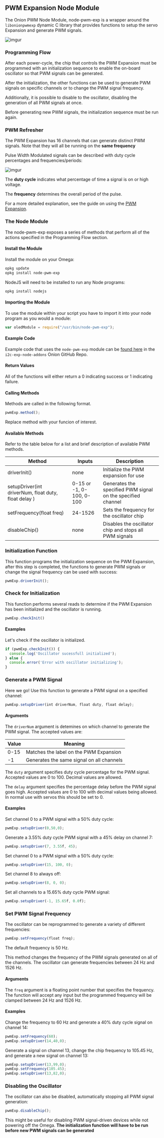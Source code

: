 ## PWM Expansion Node Module

The Onion PWM Node Module, node-pwm-exp is a wrapper around the `libonionpwmexp` dynamic C library that provides functions to setup the servo Expansion and generate PWM signals.


<!-- TODO: IMAGE reupload this to github -->

![imgur](http://i.imgur.com/aNoYCZc.png)


### Programming Flow

After each power-cycle, the chip that controls the PWM Expansion must be programmed with an initialization sequence to enable the on-board oscillator so that PWM signals can be generated.

After the initialization, the other functions can be used to generate PWM signals on specific channels or to change the PWM signal frequency.

Additionally, it is possible to disable to the oscillator, disabling the generation of all PWM signals at once. 

Before generating new PWM signals, the initialization sequence must be run again.

### PWM Refresher

The PWM Expansion has 16 channels that can generate distinct PWM signals. Note that they will all be running on the **same frequency**

Pulse Width Modulated signals can be described with duty cycle percentages and frequencies/periods:


<!-- TODO: IMAGE reupload this to github -->

![imgur](http://www.bristolwatch.com/picaxe/images/io43.gif)

The **duty cycle** indicates what percentage of time a signal is on or high voltage.

The **frequency** determines the overall period of the pulse.

For a more detailed explanation, see the guide on using the [PWM Expansion](https://docs.onion.io/omega2-docs/using-pwm-expansion.html).

### The Node Module

The node-pwm-exp exposes a series of methods that perform all of the actions specified in the Programming Flow section.

#### Install the Module

Install the module on your Omega:

``` bash
opkg update
opkg install node-pwm-exp
```

NodeJS will need to be installed to run any Node programs:
``` bash
opkg install nodejs
```

#### Importing the Module

To use the module within your script you have to import it into your node program as you would a module:

``` javascript
var oledModule = require("/usr/bin/node-pwm-exp");
```




#### Example Code

Example code that uses the `node-pwm-exp` module can be [found here](https://github.com/OnionIoT/i2c-exp-node-addons/blob/master/Examples/pwm_node_example.js) in the `i2c-exp-node-addons` Onion GitHub Repo.



#### Return Values

All of the functions will either return a 0 indicating success or 1 indicating failure.

#### Calling Methods

Methods are called in the following format.

``` javascript
pwmExp.method();
```

Replace method with your funcion of interest.


#### Available Methods

Refer to the table below for a list and brief description of available PWM methods.

|  Method |   Inputs|  Description |
|---|---|---|
|driverInit()|none| Initialize the PWM expansion for use|
|setupDriver(int driverNum, float duty, float delay )| 0-15 or -1, 0-100, 0-100 |Generates the specified PWM signal on the specified channel|
|setFrequency(float freq)| 24-1526| Sets the frequency for the oscillator chip|
|disableChip()|none|Disables the oscillator chip and stops all PWM signals|



### Initialization Function

This function programs the initialization sequence on the PWM Expansion, after this step is completed, the functions to generate PWM signals or change the signal frequency can be used with success:
``` javascript
pwmExp.driverInit();
```

### Check for Initialization

This function performs several reads to determine if the PWM Expansion has been initialized and the oscillator is running.
```javascript
pwmExp.checkInit()
```

#### Examples

Let's check if the oscillator is initialized.
```javascript
if (pwmExp.checkInit()) {
  console.log('Oscillator sucessfull initialized');
} else {
  console.error('Error with oscillator initializing');
}
```

### Generate a PWM Signal
Here we go! Use this function to generate a PWM signal on a specified channel:
``` javascript
pwmExp.setupDriver(int driverNum, float duty, float delay);
```

#### Arguments

The `driverNum` argument is detemines on which channel to generate the PWM signal. The accepted values are:

| Value | Meaning                                   |
|-------|-------------------------------------------|
| 0-15  | Matches the label on the PWM Expansion  |
| -1    | Generates the same signal on all channels |

The `duty` argument specifies duty cycle percentage for the PWM signal. Accepted values are 0 to 100. Decimal values are allowed.

The `delay` argument specifies the percentage delay before the PWM signal goes high. Accepted values are 0 to 100 with decimal values being allowed. In normal use with servos this should be set to 0.

#### Examples

Set channel 0 to a PWM signal with a 50% duty cycle:
``` javascript
pwmExp.setupDriver(0,50,0);
```

Generate a 3.55% duty cycle PWM signal with a 45% delay on channel 7:
``` javascript
pwmExp.setupDriver(7, 3.55f, 45);
```

Set channel 0 to a PWM signal with a 50% duty cycle:
``` javascript
pwmExp.setupDriver(15, 100, 0);
```

Set channel 8 to always off:
``` javascript
pwmExp.setupDriver(8, 0, 0);
```

Set all channels to a 15.65% duty cycle PWM signal:
``` javascript
pwmExp.setupDriver(-1, 15.65f, 0.0f);
```

### Set PWM Signal Frequency

The oscillator can be reprogrammed to generate a variety of different frequencies:
``` javascript
pwmExp.setFrequency(float freq);
```
The default frequency is 50 Hz.

This method changes the frequency of the PWM signals generated on all of the channels. The oscillator can generate frequencies between 24 Hz and 1526 Hz.

#### Arguments

The `freq` argument is a floating point number that specifies the frequency. The function will accept any input but the programmed frequency will be clamped between 24 Hz and 1526 Hz.

#### Examples

Change the frequency to 60 Hz and generate a 40% duty cycle signal on channel 14:

``` javascript
pwmExp.setFrequency(60);
pwmExp.setupDriver(14,40,0);
```

Generate a signal on channel 13, change the chip frequency to 105.45 Hz, and generate a new signal on channel 13:
``` javascript
pwmExp.setupDriver(13,99,0);
pwmExp.setFrequency(105.45);
pwmExp.setupDriver(13,82,0);
```

### Disabling the Oscillator

The oscillator can also be disabled, automatically stopping all PWM signal generation:

``` javascript
pwmExp.disableChip();
```

This might be useful for disabling PWM signal-driven devices while not powering off the Omega. **The initialization function will have to be run before new PWM signals can be generated**
